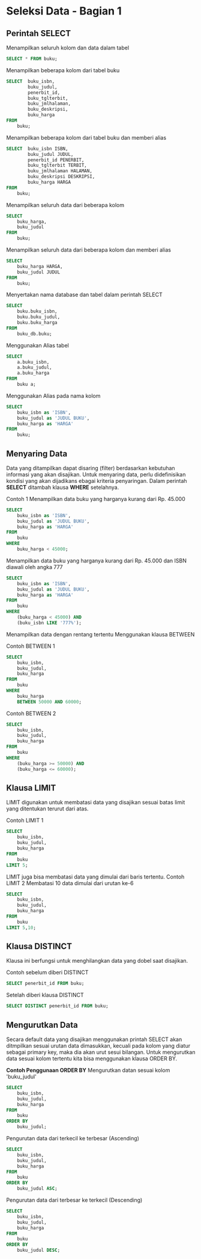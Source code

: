 # Seleksi Data - Bagian 1

## Perintah SELECT
Menampilkan seluruh kolom dan data dalam tabel
```sql
SELECT * FROM buku;
```

Menampilkan beberapa kolom dari tabel buku
```sql
SELECT 	buku_isbn,
		buku_judul,
		penerbit_id,
		buku_tglterbit,
		buku_jmlhalaman,
		buku_deskripsi,
		buku_harga
FROM
	buku;
```

Menampilkan beberapa kolom dari tabel buku dan memberi alias
```sql
SELECT 	buku_isbn ISBN,
		buku_judul JUDUL,
		penerbit_id PENERBIT,
		buku_tglterbit TERBIT,
		buku_jmlhalaman HALAMAN,
		buku_deskripsi DESKRIPSI,
		buku_harga HARGA
FROM
	buku;
```

Menampilkan seluruh data dari beberapa kolom
```sql
SELECT
	buku_harga,
	buku_judul
FROM
	buku;
```

Menampilkan seluruh data dari beberapa kolom dan memberi alias
```sql
SELECT
	buku_harga HARGA,
	buku_judul JUDUL
FROM
	buku;
```

Menyertakan nama database dan tabel dalam perintah SELECT
```sql
SELECT
	buku.buku_isbn,
	buku.buku_judul,
	buku.buku_harga
FROM
	buku_db.buku;
```

Menggunakan Alias tabel
```sql
SELECT
	a.buku_isbn,
	a.buku_judul,
	a.buku_harga
FROM
	buku a;
```

Menggunakan Alias pada nama kolom
```sql
SELECT
	buku_isbn as 'ISBN',
	buku_judul as 'JUDUL BUKU',
	buku_harga as 'HARGA'
FROM
	buku;
```


## Menyaring Data
Data yang ditampilkan dapat disaring (filter) berdasarkan kebutuhan informasi yang akan disajikan. Untuk menyaring data, perlu didefinisikan kondisi yang akan dijadikans ebagai kriteria penyaringan. Dalam perintah **SELECT** ditambah klausa **WHERE** setelahnya.

Contoh 1
Menampilkan data buku yang harganya kurang dari Rp. 45.000
```sql
SELECT
	buku_isbn as 'ISBN',
	buku_judul as 'JUDUL BUKU',
	buku_harga as 'HARGA'
FROM
	buku
WHERE
	buku_harga < 45000;
```

Menampilkan data buku yang harganya kurang dari Rp. 45.000 dan ISBN diawali oleh angka 777
```sql
SELECT
	buku_isbn as 'ISBN',
	buku_judul as 'JUDUL BUKU',
	buku_harga as 'HARGA'
FROM
	buku
WHERE
	(buku_harga < 45000) AND
	(buku_isbn LIKE '777%');
```

Menampilkan data dengan rentang tertentu Menggunakan klausa BETWEEN

Contoh BETWEEN 1
```sql
SELECT
	buku_isbn,
	buku_judul,
	buku_harga
FROM
	buku
WHERE
	buku_harga
	BETWEEN 50000 AND 60000;
```

Contoh BETWEEN 2
```sql
SELECT
	buku_isbn,
	buku_judul,
	buku_harga
FROM
	buku
WHERE
	(buku_harga >= 50000) AND
	(buku_harga <= 60000);
```

## Klausa LIMIT
LIMIT digunakan untuk membatasi data yang disajikan sesuai batas limit yang ditentukan terurut dari atas.

Contoh LIMIT 1
```sql
SELECT
	buku_isbn,
	buku_judul,
	buku_harga
FROM
	buku
LIMIT 5;
```

LIMIT juga bisa membatasi data yang dimulai dari baris tertentu.
Contoh LIMIT 2
Membatasi 10 data dimulai dari urutan ke-6
```sql
SELECT
	buku_isbn,
	buku_judul,
	buku_harga
FROM
	buku
LIMIT 5,10;
```

## Klausa DISTINCT
Klausa ini berfungsi untuk menghilangkan data yang dobel saat disajikan.

Contoh sebelum diberi DISTINCT
```sql
SELECT penerbit_id FROM buku;
```

Setelah diberi klausa DISTINCT
```sql
SELECT DISTINCT penerbit_id FROM buku;
```

## Mengurutkan Data
Secara default data yang disajikan menggunakan printah SELECT akan ditmpilkan sesuai urutan data dimasukkan, kecuali pada kolom yang diatur sebagai primary key, maka dia akan urut sesui bilangan. Untuk mengurutkan data sesuai kolom tertentu kita bisa menggunakan klausa ORDER BY.

**Contoh Penggunaan ORDER BY**
Mengurutkan datan sesuai kolom 'buku_judul'
```sql
SELECT
	buku_isbn,
	buku_judul,
	buku_harga
FROM
	buku
ORDER BY
	buku_judul;
```

Pengurutan data dari terkecil ke terbesar (Ascending)
```sql
SELECT
	buku_isbn,
	buku_judul,
	buku_harga
FROM
	buku
ORDER BY
	buku_judul ASC;
```

Pengurutan data dari terbesar ke terkecil (Descending)
```sql
SELECT
	buku_isbn,
	buku_judul,
	buku_harga
FROM
	buku
ORDER BY
	buku_judul DESC;
```